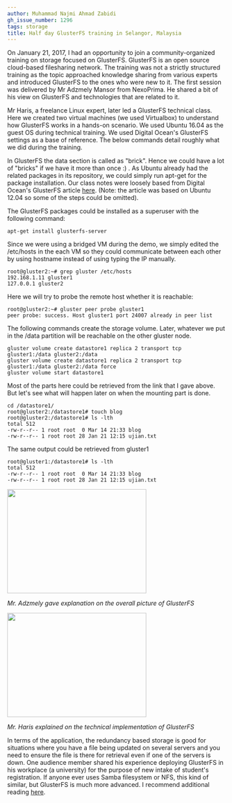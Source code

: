 ```yaml
---
author: Muhammad Najmi Ahmad Zabidi
gh_issue_number: 1296
tags: storage
title: Half day GlusterFS training in Selangor, Malaysia
---
```


On January 21, 2017, I had an opportunity to join a community-organized training on storage focused on GlusterFS. GlusterFS is an open source cloud-based filesharing network. The training was not a strictly structured training as the topic approached knowledge sharing from various experts and introduced GlusterFS to the ones who were new to it. The first session was delivered by Mr Adzmely Mansor from NexoPrima. He shared a bit of his view on GlusterFS and technologies that are related to it.

Mr Haris, a freelance Linux expert, later led a GlusterFS technical class. Here we created two virtual machines (we used Virtualbox) to understand how GlusterFS works in a hands-on scenario. We used Ubuntu 16.04 as the guest OS during technical training. We used Digital Ocean's GlusterFS settings as a base of reference. The below commands detail roughly what we did during the training.

In GlusterFS the data section is called as "brick". Hence we could have a lot of "bricks" if we have it more than once :) . As Ubuntu already had the related packages in its repository, we could simply run apt-get for the package installation. Our class notes were loosely based from Digital Ocean's GlusterFS article [here](https://www.digitalocean.com/community/tutorials/how-to-create-a-redundant-storage-pool-using-glusterfs-on-ubuntu-servers). (Note: the article was based on Ubuntu 12.04 so some of the steps could be omitted).

The GlusterFS packages could be installed as a superuser with the following command:

```nohighlight
apt-get install glusterfs-server
```

Since we were using a bridged VM during the demo, we simply edited the /etc/hosts in the each VM so they could communicate between each other by using hostname instead of using typing the IP manually.

```nohighlight
root@gluster2:~# grep gluster /etc/hosts
192.168.1.11 gluster1
127.0.0.1 gluster2
```

Here we will try to probe the remote host whether it is reachable:

```nohighlight
root@gluster2:~# gluster peer probe gluster1
peer probe: success. Host gluster1 port 24007 already in peer list
```

The following commands create the storage volume. Later, whatever we put in the /data partition will be reachable on the other gluster node.

```nohighlight
gluster volume create datastore1 replica 2 transport tcp gluster1:/data gluster2:/data
gluster volume create datastore1 replica 2 transport tcp gluster1:/data gluster2:/data force
gluster volume start datastore1
```

Most of the parts here could be retrieved from the link that I gave above. But let's see what will happen later on when the mounting part is done.

```nohighlight
cd /datastore1/
root@gluster2:/datastore1# touch blog
root@gluster2:/datastore1# ls -lth
total 512
-rw-r--r-- 1 root root  0 Mar 14 21:33 blog
-rw-r--r-- 1 root root 28 Jan 21 12:15 ujian.txt
```

The same output could be retrieved from gluster1

```nohighlight
root@gluster1:/datastore1# ls -lth
total 512
-rw-r--r-- 1 root root  0 Mar 14 21:33 blog
-rw-r--r-- 1 root root 28 Jan 21 12:15 ujian.txt
```

<a href="/blog/2017/04/02/half-day-glusterfs-training-in-selangor/image-0-big.jpeg" imageanchor="1"><img border="0" height="240" src="/blog/2017/04/02/half-day-glusterfs-training-in-selangor/image-0.jpeg" width="320"/></a>

*Mr. Adzmely gave explanation on the overall picture of GlusterFS*

<a href="/blog/2017/04/02/half-day-glusterfs-training-in-selangor/image-1-big.jpeg" imageanchor="1"><img border="0" height="240" src="/blog/2017/04/02/half-day-glusterfs-training-in-selangor/image-1.jpeg" width="320"/></a>

*Mr. Haris explained on the technical implementation of GlusterFS*

In terms of the application, the redundancy based storage is good for situations where you have a file being updated on several servers and you need to ensure the file is there for retrieval even if one of the servers is down. One audience member shared his experience deploying GlusterFS in his workplace (a university) for the purpose of new intake of student's registration. If anyone ever uses Samba filesystem or NFS, this kind of similar, but GlusterFS is much more advanced. I recommend additional reading [here](http://www.linux-mag.com/id/7833/).
